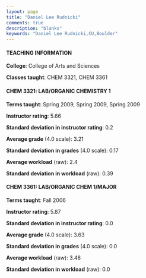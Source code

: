 ```yaml
---
layout: page
title: "Daniel Lee Rudnicki" 
comments: true
description: "blanks"
keywords: "Daniel Lee Rudnicki,CU,Boulder"
---
```

<head>
<script src="https://ajax.googleapis.com/ajax/libs/jquery/2.1.3/jquery.min.js"></script>
<script src="https://dl.dropboxusercontent.com/s/pc42nxpaw1ea4o9/highcharts.js?dl=0"></script>
<!-- <script src="../assets/js/highcharts.js"></script> -->
<style type="text/css">@font-face {
	font-family: "Bebas Neue";
	src: url(https://www.filehosting.org/file/details/544349/BebasNeue Regular.otf) format("opentype");
	}
	h1.Bebas { 
		font-family: "Bebas Neue", Verdana, Tahoma;
	}
</style>
</head>
	   
#### TEACHING INFORMATION

**College**: College of Arts and Sciences

**Classes taught**: CHEM 3321, CHEM 3361

#### CHEM 3321: LAB/ORGANIC CHEMISTRY 1

**Terms taught**: Spring 2009, Spring 2009, Spring 2009

**Instructor rating**: 5.66

**Standard deviation in instructor rating**: 0.2

**Average grade** (4.0 scale): 3.21

**Standard deviation in grades** (4.0 scale): 0.17

**Average workload** (raw): 2.4

**Standard deviation in workload** (raw): 0.39

#### CHEM 3361: LAB/ORGANIC CHEM 1/MAJOR

**Terms taught**: Fall 2006

**Instructor rating**: 5.87

**Standard deviation in instructor rating**: 0.0

**Average grade** (4.0 scale): 3.63

**Standard deviation in grades** (4.0 scale): 0.0

**Average workload** (raw): 3.46

**Standard deviation in workload** (raw): 0.0

